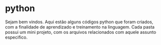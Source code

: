# python
Sejam bem vindos.
Aqui estão alguns códigos python que foram criados, com a finalidade de aprendizado e treinamento na linguagem.
Cada pasta possui um mini projeto, com os arquivos relacionados com aquele assunto especifico.
